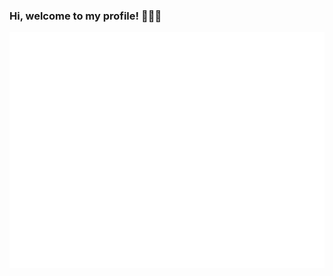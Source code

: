 ### Hi, welcome to my profile! 👋😀🚀


![Metrics](https://raw.githubusercontent.com/Reeceeboii/Reeceeboii/master/github-metrics.svg)

